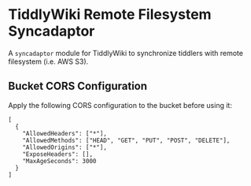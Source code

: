 # TiddlyWiki Remote Filesystem Syncadaptor

A `syncadaptor` module for TiddlyWiki to synchronize tiddlers with remote filesystem (i.e. AWS S3).

## Bucket CORS Configuration

Apply the following CORS configuration to the bucket before using it:

```
[
  {
    "AllowedHeaders": ["*"],
    "AllowedMethods": ["HEAD", "GET", "PUT", "POST", "DELETE"],
    "AllowedOrigins": ["*"],
    "ExposeHeaders": [],
    "MaxAgeSeconds": 3000
  }
]
```
